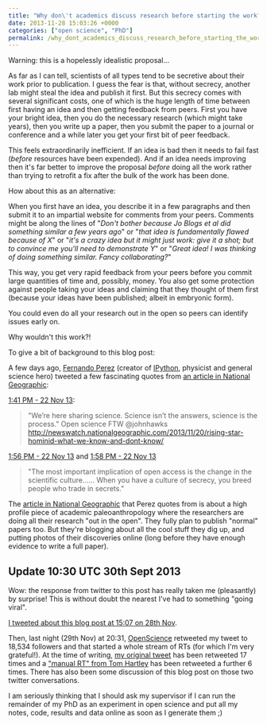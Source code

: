```yaml
---
title: "Why don\'t academics discuss research before starting the work?!"
date: 2013-11-28 15:03:26 +0000
categories: ["open science", "PhD"]
permalink: /why_dont_academics_discuss_research_before_starting_the_work
---
```

Warning: this is a hopelessly idealistic proposal...

As far as I can tell, scientists of all types tend to be secretive about
their work prior to publication. I guess the fear is that, without
secrecy, another lab might steal the idea and publish it first. But this
secrecy comes with several significant costs, one of which is the huge
length of time between first having an idea and then getting feedback
from peers. First you have your bright idea, then you do the necessary
research (which might take years), then you write up a paper, then you
submit the paper to a journal or conference and a while later you get
your first bit of peer feedback.

This feels extraordinarily inefficient. If an idea is bad then it needs
to fail fast (*before* resources have been expended). And if an idea
needs improving then it's far better to improve the proposal *before*
doing all the work rather than trying to retrofit a fix after the bulk
of the work has been done.

How about this as an alternative:<!--break-->

When you first have an idea, you describe it in a few paragraphs and
then submit it to an impartial website for comments from your peers.
Comments might be along the lines of "*Don't bother because Jo Blogs et
al did something similar a few years ago*" or "*that idea is
fundamentally flawed because of X*" or "*it's a crazy idea but it might
just work: give it a shot; but to convince me you'll need to demonstrate
Y*" or "*Great idea! I was thinking of doing something similar. Fancy
collaborating?*"

This way, you get very rapid feedback from your peers before you commit
large quantities of time and, possibly, money. You also get some
protection against people taking your ideas and claiming that they
thought of them first (because your ideas have been published; albeit in
embryonic form).

You could even do all your research out in the open so peers can
identify issues early on.

Why wouldn't this work?!

To give a bit of background to this blog post:

A few days ago, [Fernando Perez](https://twitter.com/fperez_org)
(creator of [IPython](http://ipython.org/), physicist and general
science hero) tweeted a few fascinating quotes from [an article in
National
Geographic](http://newswatch.nationalgeographic.com/2013/11/20/rising-star-hominid-what-we-know-and-dont-know/):

[1:41 PM - 22 Nov
13](https://twitter.com/fperez_org/status/403881023613579265):

> "We’re here sharing science. Science isn’t the answers, science is the
> process." Open science FTW @johnhawks
> http://newswatch.nationalgeographic.com/2013/11/20/rising-star-hominid-what-we-know-and-dont-know/

[1:56 PM - 22 Nov
13](https://twitter.com/fperez_org/status/403884776660029440) and [1:58
PM - 22 Nov
13](https://twitter.com/fperez_org/status/403885192386867200)

> "The most important implication of open access is the change in the
> scientific culture...... When you have a culture of secrecy, you breed
> people who trade in secrets."

The [article in National
Geographic](http://newswatch.nationalgeographic.com/2013/11/20/rising-star-hominid-what-we-know-and-dont-know/)
that Perez quotes from is about a high profile piece of academic
paleoanthropology where the researchers are doing all their research
"out in the open". They fully plan to publish "normal" papers too. But
they're blogging about all the cool stuff they dig up, and putting
photos of their discoveries online (long before they have enough
evidence to write a full paper).

Update 10:30 UTC 30th Sept 2013
-------------------------------

Wow: the response from twitter to this post has really taken me
(pleasantly) by surprise! This is without doubt the nearest I've had to
something "going viral".

[I tweeted about this blog post at 15:07 on 28th
Nov](https://twitter.com/jack_kelly/status/406076853531594753).

Then, last night (29th Nov) at 20:31,
[OpenScience](https://twitter.com/openscience) retweeted my tweet to
18,534 followers and that started a whole stream of RTs (for which I'm
very grateful!). At the time of writing, [my original
tweet](https://twitter.com/jack_kelly/status/406076853531594753) has
been retweeted 17 times and a ["manual RT" from Tom
Hartley](https://twitter.com/tom_hartley/status/406525302961999872) has
been retweeted a further 6 times. There has also been some discussion of
this blog post on those two twitter conversations.

I am seriously thinking that I should ask my supervisor if I can run the
remainder of my PhD as an experiment in open science and put all my
notes, code, results and data online as soon as I generate them ;)

